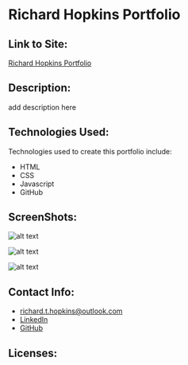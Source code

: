 # **Richard Hopkins Portfolio**

## Link to Site:

[Richard Hopkins Portfolio](https://richardthopkins.github.io/RichardHopkinsPortfolio/)



## Description:

<p>add description here</p>



## Technologies Used:

<p>Technologies used to create this portfolio include:</p>

* HTML
* CSS
* Javascript
* GitHub



## ScreenShots:

![alt text](./linkhere.png "Logo Title Text 1")

![alt text](./linkhere.png "Logo Title Text 1")

![alt text](./linkhere.png "Logo Title Text 1")



## Contact Info:

* richard.t.hopkins@outlook.com
* [LinkedIn](https://www.linkedin.com/in/richard-hopkins-1a2599174/)
* [GitHub](https://github.com/RichardtHopkins)



## Licenses: